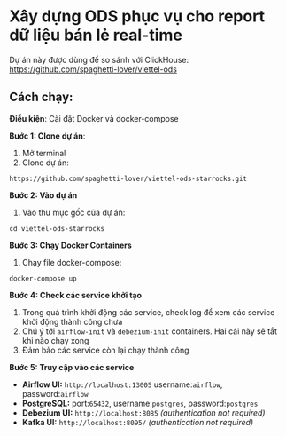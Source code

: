 # Xây dựng ODS phục vụ cho report dữ liệu bán lẻ real-time


Dự án này được dùng để so sánh với ClickHouse: https://github.com/spaghetti-lover/viettel-ods
## Cách chạy:
**Điều kiện**: Cài đặt Docker và docker-compose

**Bước 1: Clone dự án**:
1. Mở terminal
2. Clone dự án:
```
https://github.com/spaghetti-lover/viettel-ods-starrocks.git
```
**Bước 2: Vào dự án**
1. Vào thư mục gốc của dự án:
```
cd viettel-ods-starrocks
```
**Bước 3: Chạy Docker Containers**
1. Chạy file docker-compose:
```
docker-compose up
```
**Bước 4: Check các service khởi tạo**
1. Trong quá trình khởi động các service, check log để xem các service khởi động thành công chưa
2. Chú ý tới `airflow-init` và `debezium-init` containers. Hai cái này sẽ tắt khi nào chạy xong
3. Đảm bảo các service còn lại chạy thành công

**Bước 5: Truy cập vào các service**
- **Airflow UI:** `http://localhost:13005` username:`airflow`, password:`airflow`
- **PostgreSQL:** port:`65432`, username:`postgres`, password:`postgres`
- **Debezium UI:** `http://localhost:8085` _(authentication not required)_
- **Kafka UI:** `http://localhost:8095/` _(authentication not required)_

